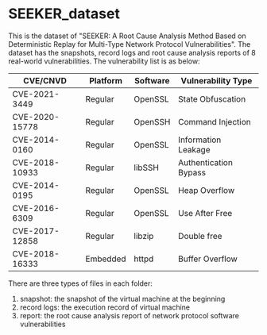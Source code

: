 # SEEKER_dataset
This is the dataset of "SEEKER: A Root Cause Analysis Method Based on Deterministic Replay for Multi-Type Network Protocol Vulnerabilities".
The dataset has the snapshots, record logs and root cause analysis reports of 8 real-world vulnerabilities. The vulnerability list is as below:

| CVE/CNVD       | Platform | Software | Vulnerability Type    |
| -------------- | -------- | -------- | --------------------- |
| CVE-2021-3449  | Regular  | OpenSSL  | State Obfuscation     |
| CVE-2020-15778 | Regular  | OpenSSH  | Command Injection     |
| CVE-2014-0160  | Regular  | OpenSSL  | Information Leakage   |
| CVE-2018-10933 | Regular  | libSSH   | Authentication Bypass |
| CVE-2014-0195  | Regular  | OpenSSL  | Heap Overflow         |
| CVE-2016-6309  | Regular  | OpenSSL  | Use After Free        |
| CVE-2017-12858 | Regular  | libzip   | Double free           |
| CVE-2018-16333 | Embedded | httpd    | Buffer Overflow       |

There are three types of files in each folder:

1. snapshot: the snapshot of the virtual machine at the beginning
2. record logs: the execution record of virtual machine
3. report: the root cause analysis report of network protocol software vulnerabilities
